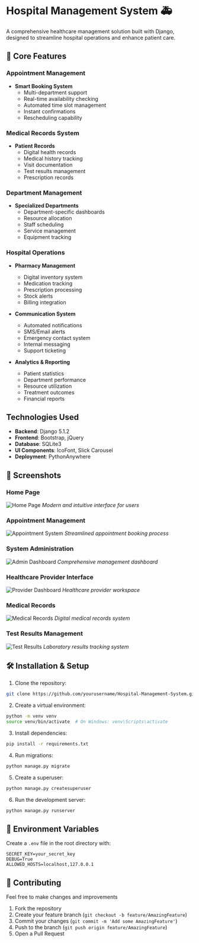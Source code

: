 # Hospital Management System 🚑

A comprehensive healthcare management solution built with Django, designed to streamline hospital operations and enhance patient care.

## 🏥 Core Features

### Appointment Management
- **Smart Booking System**
  - Multi-department support
  - Real-time availability checking
  - Automated time slot management
  - Instant confirmations
  - Rescheduling capability

### Medical Records System
- **Patient Records**
  - Digital health records
  - Medical history tracking
  - Visit documentation
  - Test results management
  - Prescription records

### Department Management
- **Specialized Departments**
  - Department-specific dashboards
  - Resource allocation
  - Staff scheduling
  - Service management
  - Equipment tracking

### Hospital Operations
- **Pharmacy Management**
  - Digital inventory system
  - Medication tracking
  - Prescription processing
  - Stock alerts
  - Billing integration

- **Communication System**
  - Automated notifications
  - SMS/Email alerts
  - Emergency contact system
  - Internal messaging
  - Support ticketing

- **Analytics & Reporting**
  - Patient statistics
  - Department performance
  - Resource utilization
  - Treatment outcomes
  - Financial reports

##  Technologies Used

- **Backend**: Django 5.1.2
- **Frontend**: Bootstrap, jQuery
- **Database**: SQLite3
- **UI Components**: IcoFont, Slick Carousel
- **Deployment**: PythonAnywhere

## 📱 Screenshots

### Home Page
![Home Page](Hope_Hospitals/public/home%20-%201.png)
*Modern and intuitive interface for users*

### Appointment Management
![Appointment System](Hope_Hospitals/public/appointment.png)
*Streamlined appointment booking process*

### System Administration
![Admin Dashboard](Hope_Hospitals/public/admin-1.png)
*Comprehensive management dashboard*

### Healthcare Provider Interface
![Provider Dashboard](Hope_Hospitals/public/individual-doctor-panel.png)
*Healthcare provider workspace*

### Medical Records
![Medical Records](Hope_Hospitals/public/careful-report-analysis.png)
*Digital medical records system*

### Test Results Management
![Test Results](Hope_Hospitals/public/test-results.png)
*Laboratory results tracking system*

## 🛠️ Installation & Setup

1. Clone the repository:
```bash
git clone https://github.com/yourusername/Hospital-Management-System.git
```

2. Create a virtual environment:
```bash
python -m venv venv
source venv/bin/activate  # On Windows: venv\Scripts\activate
```

3. Install dependencies:
```bash
pip install -r requirements.txt
```

4. Run migrations:
```bash
python manage.py migrate
```

5. Create a superuser:
```bash
python manage.py createsuperuser
```

6. Run the development server:
```bash
python manage.py runserver
```

## 🔐 Environment Variables

Create a `.env` file in the root directory with:
```
SECRET_KEY=your_secret_key
DEBUG=True
ALLOWED_HOSTS=localhost,127.0.0.1
```





## 🤝 Contributing

Feel free to make changes and improvements

1. Fork the repository
2. Create your feature branch (`git checkout -b feature/AmazingFeature`)
3. Commit your changes (`git commit -m 'Add some AmazingFeature'`)
4. Push to the branch (`git push origin feature/AmazingFeature`)
5. Open a Pull Request

